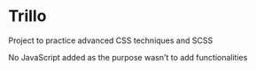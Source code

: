 # Trillo
Project to practice advanced CSS techniques and SCSS

No JavaScript added as the purpose wasn't to add functionalities
